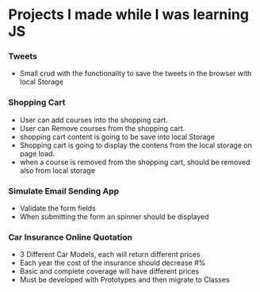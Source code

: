 

# Projects  I made while I was learning JS


### Tweets
- Small crud with the functionality to save the tweets in the browser with local Storage

### Shopping Cart
- User can add courses into the shopping cart.
- User can Remove courses from the shopping cart.
- shopping cart content is going to be save into local Storage
- Shopping cart is going to display the contens from the local storage on page load.
- when a course is removed from the shopping cart, should be removed also from local storage

### Simulate Email Sending App
- Validate the form fields
- When  submitting the form an spinner should be displayed

### Car Insurance Online Quotation
- 3 Different Car Models, each will return different prices
- Each year the cost of the insurance should decrease #%
- Basic and complete coverage will have different prices
- Must be developed with Prototypes and then migrate to Classes